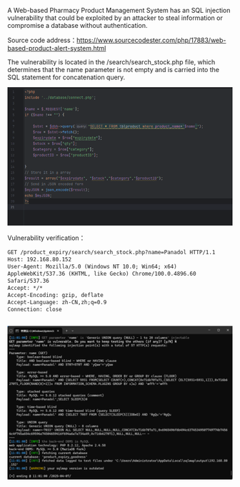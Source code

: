 



A Web-based Pharmacy Product Management System has an SQL injection vulnerability that could be exploited by an attacker to steal information or compromise a database without authentication.



Source code address：https://www.sourcecodester.com/php/17883/web-based-product-alert-system.html



The vulnerability is located in the /search/search_stock.php file, which determines that the name parameter is not empty and is carried into the SQL statement for concatenation query.

![image-20250407113825067](images/image-20250407113825067.png)



Vulnerability verification：

```
GET /product_expiry/search/search_stock.php?name=Panadol HTTP/1.1
Host: 192.168.80.152
User-Agent: Mozilla/5.0 (Windows NT 10.0; Win64; x64) AppleWebKit/537.36 (KHTML, like Gecko) Chrome/100.0.4896.60 Safari/537.36
Accept: */*
Accept-Encoding: gzip, deflate
Accept-Language: zh-CN,zh;q=0.9
Connection: close


```

 ![image-20250407113624171](images/image-20250407113624171.png)



































